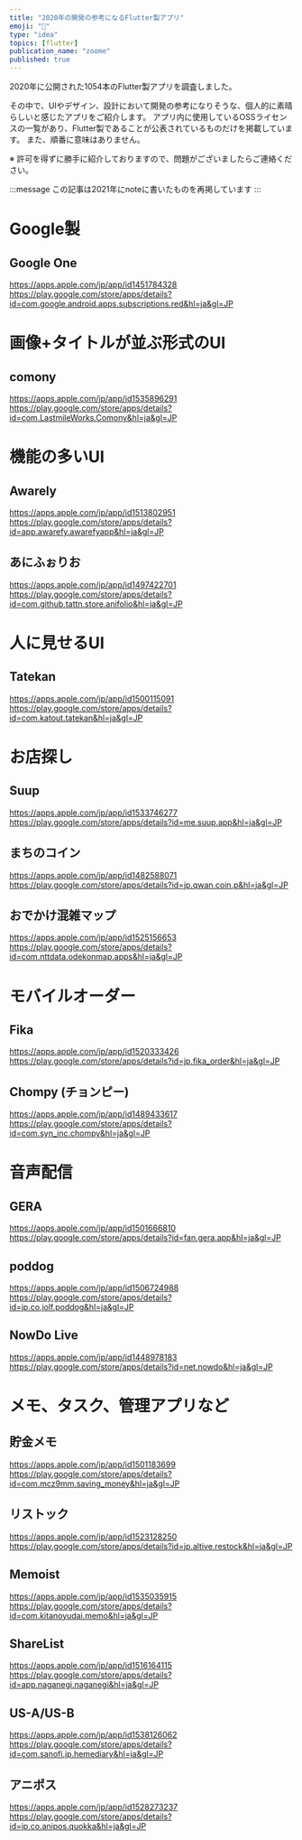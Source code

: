 ```yaml
---
title: "2020年の開発の参考になるFlutter製アプリ"
emoji: "📱"
type: "idea"
topics: [flutter]
publication_name: "zoome"
published: true
---
```


2020年に公開された1054本のFlutter製アプリを調査しました。

その中で、UIやデザイン、設計において開発の参考になりそうな、個人的に素晴らしいと感じたアプリをご紹介します。
アプリ内に使用しているOSSライセンスの一覧があり、Flutter製であることが公表されているものだけを掲載しています。
また、順番に意味はありません。

※ 許可を得ずに勝手に紹介しておりますので、問題がございましたらご連絡ください。

:::message
この記事は2021年にnoteに書いたものを再掲しています
:::

# Google製
## Google One
https://apps.apple.com/jp/app/id1451784328
https://play.google.com/store/apps/details?id=com.google.android.apps.subscriptions.red&hl=ja&gl=JP

# 画像+タイトルが並ぶ形式のUI
## comony
https://apps.apple.com/jp/app/id1535896291
https://play.google.com/store/apps/details?id=com.LastmileWorks.Comony&hl=ja&gl=JP

# 機能の多いUI
## Awarely
https://apps.apple.com/jp/app/id1513802951
https://play.google.com/store/apps/details?id=app.awarefy.awarefyapp&hl=ja&gl=JP

## あにふぉりお
https://apps.apple.com/jp/app/id1497422701
https://play.google.com/store/apps/details?id=com.github.tattn.store.anifolio&hl=ja&gl=JP

# 人に見せるUI
## Tatekan
https://apps.apple.com/jp/app/id1500115091
https://play.google.com/store/apps/details?id=com.katout.tatekan&hl=ja&gl=JP

# お店探し
## Suup
https://apps.apple.com/jp/app/id1533746277
https://play.google.com/store/apps/details?id=me.suup.app&hl=ja&gl=JP

## まちのコイン
https://apps.apple.com/jp/app/id1482588071
https://play.google.com/store/apps/details?id=jp.qwan.coin.p&hl=ja&gl=JP

## おでかけ混雑マップ
https://apps.apple.com/jp/app/id1525156653
https://play.google.com/store/apps/details?id=com.nttdata.odekonmap.apps&hl=ja&gl=JP

# モバイルオーダー
## Fika
https://apps.apple.com/jp/app/id1520333426
https://play.google.com/store/apps/details?id=jp.fika_order&hl=ja&gl=JP

## Chompy (チョンピー)
https://apps.apple.com/jp/app/id1489433617
https://play.google.com/store/apps/details?id=com.syn_inc.chompy&hl=ja&gl=JP

# 音声配信
## GERA
https://apps.apple.com/jp/app/id1501666810
https://play.google.com/store/apps/details?id=fan.gera.app&hl=ja&gl=JP

## poddog
https://apps.apple.com/jp/app/id1506724988
https://play.google.com/store/apps/details?id=jp.co.jolf.poddog&hl=ja&gl=JP

## NowDo Live
https://apps.apple.com/jp/app/id1448978183
https://play.google.com/store/apps/details?id=net.nowdo&hl=ja&gl=JP

# メモ、タスク、管理アプリなど
## 貯金メモ
https://apps.apple.com/jp/app/id1501183699
https://play.google.com/store/apps/details?id=com.mcz9mm.saving_money&hl=ja&gl=JP

## リストック
https://apps.apple.com/jp/app/id1523128250
https://play.google.com/store/apps/details?id=jp.altive.restock&hl=ja&gl=JP

## Memoist
https://apps.apple.com/jp/app/id1535035915
https://play.google.com/store/apps/details?id=com.kitanoyudai.memo&hl=ja&gl=JP

## ShareList
https://apps.apple.com/jp/app/id1516164115
https://play.google.com/store/apps/details?id=app.naganegi.naganegi&hl=ja&gl=JP

## US-A/US-B
https://apps.apple.com/jp/app/id1538126062
https://play.google.com/store/apps/details?id=com.sanofi.jp.hemediary&hl=ja&gl=JP

## アニポス
https://apps.apple.com/jp/app/id1528273237
https://play.google.com/store/apps/details?id=jp.co.anipos.quokka&hl=ja&gl=JP